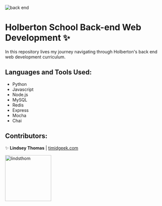 ![back end](https://miro.medium.com/v2/resize:fit:960/1*teOGZM4Z7AO8pcAd3ypkiQ.jpeg)
# Holberton School Back-end Web Development :sparkles:

In this repository lives my journey navigating through Holberton's back end web development curriculum.

## Languages and Tools Used:
- Python
- Javascript
- Node.js
- MySQL
- Redis
- Express
- Mocha
- Chai

## Contributors:

:sparkles: **Lindsey Thomas** | [timidgeek.com]("timidgeek.com/")

<img src="https://media.licdn.com/dms/image/D4D03AQHlHpAa9PFtxA/profile-displayphoto-shrink_800_800/0/1685572525469?e=1704326400&v=beta&t=zcw9KHMSQlCeXm3pn5WIEhnI5mX2itHxbS2uTS6Oxts" alt="lindsthom" width="150px" height="150px"/>
